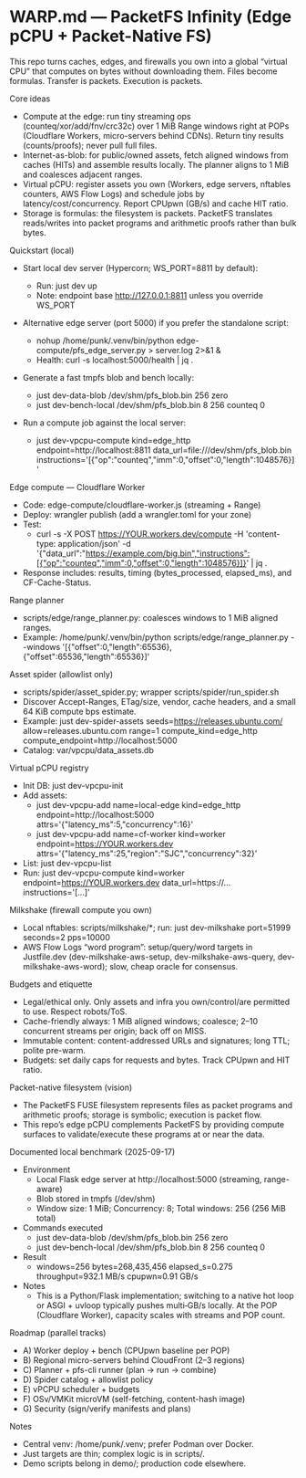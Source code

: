 # WARP.md — PacketFS Infinity (Edge pCPU + Packet-Native FS)

This repo turns caches, edges, and firewalls you own into a global “virtual CPU” that computes on bytes without downloading them. Files become formulas. Transfer is packets. Execution is packets.

Core ideas
- Compute at the edge: run tiny streaming ops (counteq/xor/add/fnv/crc32c) over 1 MiB Range windows right at POPs (Cloudflare Workers, micro-servers behind CDNs). Return tiny results (counts/proofs); never pull full files.
- Internet-as-blob: for public/owned assets, fetch aligned windows from caches (HITs) and assemble results locally. The planner aligns to 1 MiB and coalesces adjacent ranges.
- Virtual pCPU: register assets you own (Workers, edge servers, nftables counters, AWS Flow Logs) and schedule jobs by latency/cost/concurrency. Report CPUpwn (GB/s) and cache HIT ratio.
- Storage is formulas: the filesystem is packets. PacketFS translates reads/writes into packet programs and arithmetic proofs rather than bulk bytes.

Quickstart (local)
- Start local dev server (Hypercorn; WS_PORT=8811 by default):
  - Run: just dev up
  - Note: endpoint base http://127.0.0.1:8811 unless you override WS_PORT

- Alternative edge server (port 5000) if you prefer the standalone script:
  - nohup /home/punk/.venv/bin/python edge-compute/pfs_edge_server.py > server.log 2>&1 &
  - Health: curl -s localhost:5000/health | jq .

- Generate a fast tmpfs blob and bench locally:
  - just dev-data-blob /dev/shm/pfs_blob.bin 256 zero
  - just dev-bench-local /dev/shm/pfs_blob.bin 8 256 counteq 0

- Run a compute job against the local server:
  - just dev-vpcpu-compute kind=edge_http endpoint=http://localhost:8811 data_url=file:///dev/shm/pfs_blob.bin instructions='[{"op":"counteq","imm":0,"offset":0,"length":1048576}]'

Edge compute — Cloudflare Worker
- Code: edge-compute/cloudflare-worker.js (streaming + Range)
- Deploy: wrangler publish (add a wrangler.toml for your zone)
- Test:
  - curl -s -X POST https://YOUR.workers.dev/compute -H 'content-type: application/json' -d '{"data_url":"https://example.com/big.bin","instructions":[{"op":"counteq","imm":0,"offset":0,"length":1048576}]}' | jq .
- Response includes: results, timing (bytes_processed, elapsed_ms), and CF-Cache-Status.

Range planner
- scripts/edge/range_planner.py: coalesces windows to 1 MiB aligned ranges.
- Example: /home/punk/.venv/bin/python scripts/edge/range_planner.py --windows '[{"offset":0,"length":65536},{"offset":65536,"length":65536}]'

Asset spider (allowlist only)
- scripts/spider/asset_spider.py; wrapper scripts/spider/run_spider.sh
- Discover Accept-Ranges, ETag/size, vendor, cache headers, and a small 64 KiB compute bps estimate.
- Example: just dev-spider-assets seeds=https://releases.ubuntu.com/ allow=releases.ubuntu.com range=1 compute_kind=edge_http compute_endpoint=http://localhost:5000
- Catalog: var/vpcpu/data_assets.db

Virtual pCPU registry
- Init DB: just dev-vpcpu-init
- Add assets:
  - just dev-vpcpu-add name=local-edge kind=edge_http endpoint=http://localhost:5000 attrs='{"latency_ms":5,"concurrency":16}'
  - just dev-vpcpu-add name=cf-worker kind=worker endpoint=https://YOUR.workers.dev attrs='{"latency_ms":25,"region":"SJC","concurrency":32}'
- List: just dev-vpcpu-list
- Run: just dev-vpcpu-compute kind=worker endpoint=https://YOUR.workers.dev data_url=https://… instructions='[...]'

Milkshake (firewall compute you own)
- Local nftables: scripts/milkshake/*; run: just dev-milkshake port=51999 seconds=2 pps=10000
- AWS Flow Logs “word program”: setup/query/word targets in Justfile.dev (dev-milkshake-aws-setup, dev-milkshake-aws-query, dev-milkshake-aws-word); slow, cheap oracle for consensus.

Budgets and etiquette
- Legal/ethical only. Only assets and infra you own/control/are permitted to use. Respect robots/ToS.
- Cache-friendly always: 1 MiB aligned windows; coalesce; 2–10 concurrent streams per origin; back off on MISS.
- Immutable content: content-addressed URLs and signatures; long TTL; polite pre-warm.
- Budgets: set daily caps for requests and bytes. Track CPUpwn and HIT ratio.

Packet-native filesystem (vision)
- The PacketFS FUSE filesystem represents files as packet programs and arithmetic proofs; storage is symbolic; execution is packet flow.
- This repo’s edge pCPU complements PacketFS by providing compute surfaces to validate/execute these programs at or near the data.

Documented local benchmark (2025-09-17)
- Environment
  - Local Flask edge server at http://localhost:5000 (streaming, range-aware)
  - Blob stored in tmpfs (/dev/shm)
  - Window size: 1 MiB; Concurrency: 8; Total windows: 256 (256 MiB total)
- Commands executed
  - just dev-data-blob /dev/shm/pfs_blob.bin 256 zero
  - just dev-bench-local /dev/shm/pfs_blob.bin 8 256 counteq 0
- Result
  - windows=256 bytes=268,435,456 elapsed_s=0.275 throughput=932.1 MB/s cpupwn≈0.91 GB/s
- Notes
  - This is a Python/Flask implementation; switching to a native hot loop or ASGI + uvloop typically pushes multi‑GB/s locally. At the POP (Cloudflare Worker), capacity scales with streams and POP count.

Roadmap (parallel tracks)
- A) Worker deploy + bench (CPUpwn baseline per POP)
- B) Regional micro-servers behind CloudFront (2–3 regions)
- C) Planner + pfs-cli runner (plan → run → combine)
- D) Spider catalog + allowlist policy
- E) vPCPU scheduler + budgets
- F) OSv/VMKit microVM (self-fetching, content-hash image)
- G) Security (sign/verify manifests and plans)

Notes
- Central venv: /home/punk/.venv; prefer Podman over Docker.
- Just targets are thin; complex logic is in scripts/.
- Demo scripts belong in demo/; production code elsewhere.